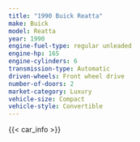 ```yaml
---
title: "1990 Buick Reatta"
make: Buick
model: Reatta
year: 1990
engine-fuel-type: regular unleaded
engine-hp: 165
engine-cylinders: 6
transmission-type: Automatic
driven-wheels: Front wheel drive
number-of-doors: 2
market-category: Luxury
vehicle-size: Compact
vehicle-style: Convertible
---
```


{{< car_info >}}
